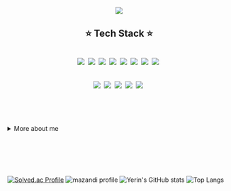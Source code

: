 <p align="center">
  <img src="https://capsule-render.vercel.app/api?type=venom&color=auto&height=300&section=header&text=Yerin's%20Github&fontSize=90&animation=blink&fontAlignY=35" />
</p>


<h2 align="center">⭐ Tech Stack ⭐</h2><br>
<div align="center">
  <img src="https://img.shields.io/badge/Python-14354C?style=for-the-badge&logo=python&logoColor=white" />&nbsp
  <img src="https://img.shields.io/badge/C-00599C?style=for-the-badge&logo=c&logoColor=white"/>&nbsp
  <img src="https://img.shields.io/badge/Java-ED8B00?style=for-the-badge&logo=openjdk&logoColor=white"/>&nbsp
  <img src="https://img.shields.io/badge/Spring-6DB33F?style=for-the-badge&logo=spring&logoColor=white"/>&nbsp
  <img src="https://img.shields.io/badge/JavaScript-F7DF1E?style=for-the-badge&logo=JavaScript&logoColor=white"/>&nbsp
  <img src="https://img.shields.io/badge/CSS-239120?&style=for-the-badge&logo=css3&logoColor=white"/>&nbsp
  <img src="https://img.shields.io/badge/HTML5-E34F26?style=for-the-badge&logo=html5&logoColor=white"/>&nbsp
  <img src="https://img.shields.io/badge/Unity-100000?style=for-the-badge&logo=unity&logoColor=white"/>&nbsp
</div>
<br><br>
<div align="center">
  <img src="https://img.shields.io/badge/Figma-F24E1E?style=for-the-badge&logo=figma&logoColor=white"/>&nbsp
  <img src="https://img.shields.io/badge/Discord-7289DA?style=for-the-badge&logo=discord&logoColor=white"/>&nbsp
  <img src="https://img.shields.io/badge/Notion-000000?style=for-the-badge&logo=Notion&logoColor=white"/>&nbsp
  <img src="https://img.shields.io/badge/Github-181717?style=for-the-badge&logo=Github&logoColor=white"/>&nbsp
  <img src="https://img.shields.io/badge/jira-%230A0FFF.svg?style=for-the-badge&logo=jira&logoColor=white"/>&nbsp
</div>

<br><br><br>

<details>
<summary>More about me</summary>

- 🔭 I'm currently working on ...
- 🌱 I'm currently learning ...
- 👯 I'm looking to collaborate on ...
- 💬 Ask me about ...
- 📫 How to reach me: ...

</details>
<br><br><br><br><br>

[![Solved.ac Profile](http://mazassumnida.wtf/api/generate_badge?boj=yerin04)](https://solved.ac/yerin04)
![mazandi profile](http://mazandi.herokuapp.com/api?handle={yerin04}&theme=warm)
![Yerin's GitHub stats](https://github-readme-stats.vercel.app/api?username=yerin-04&show_icons=true&theme=radical)
![Top Langs](https://github-readme-stats.vercel.app/api/top-langs/?username=yerin-04)
